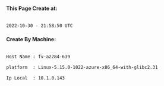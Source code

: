 
   
#### This Page Create at:

```bash

2022-10-30 - 21:58:50 UTC

```

#### Create By Machine:

```bash

Host Name : fv-az284-639

platform  : Linux-5.15.0-1022-azure-x86_64-with-glibc2.31

Ip Local  : 10.1.0.143

```


